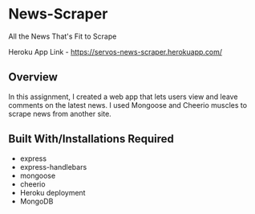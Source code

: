 # News-Scraper
All the News That's Fit to Scrape

Heroku App Link - https://servos-news-scraper.herokuapp.com/

## Overview
In this assignment, I created a web app that lets users view and leave comments on the latest news. I used Mongoose and Cheerio muscles to scrape news from another site.

## Built With/Installations Required

* express
* express-handlebars
* mongoose
* cheerio
* Heroku deployment
* MongoDB
